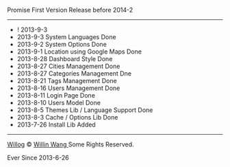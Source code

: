 Promise First Version Release before 2014-2

------------

* ! 2013-9-3 
* 2013-9-3 System Languages Done
* 2013-9-2 System Options Done
* 2013-9-1 Location using Google Maps Done
* 2013-8-28 Dashboard Style Done
* 2013-8-27 Cities Management Done
* 2013-8-27 Categories Management Dne
* 2013-8-21 Tags Management Done
* 2013-8-16 Users Management Done
* 2013-8-11 Login Page Done
* 2013-8-10 Users Model Done
* 2013-8-5 Themes Lib / Language Support Done
* 2013-8-3 Cache / Options Lib Done
* 2013-7-26 Install Lib Added

--------------

[Willog](http://now.willin.org) &copy; [Willin Wang
](http://willin.org) Some Rights Reserved.

Ever Since 2013-6-26

